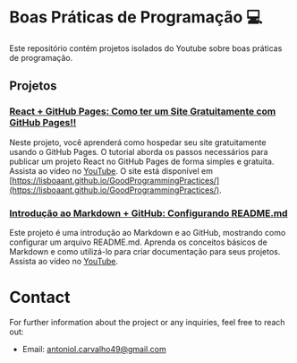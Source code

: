 # Boas Práticas de Programação :computer:

Este repositório contém projetos isolados do Youtube sobre boas práticas de programação.

## Projetos

### [React + GitHub Pages: Como ter um Site Gratuitamente com GitHub Pages!!](https://github.com/LisboaAnt/GoodProgrammingPractices/blob/main/GitHubPagesReact.md)

Neste projeto, você aprenderá como hospedar seu site gratuitamente usando o GitHub Pages. O tutorial aborda os passos necessários para publicar um projeto React no GitHub Pages de forma simples e gratuita. Assista ao vídeo no [YouTube](https://youtu.be/cEHAoyTpdHM). O site está disponível em [https://lisboaant.github.io/GoodProgrammingPractices/](https://lisboaant.github.io/GoodProgrammingPractices/).

### [Introdução ao Markdown + GitHub: Configurando README.md](https://github.com/LisboaAnt/GoodProgrammingPractices/blob/main/MarkdownTutorial.md)

Este projeto é uma introdução ao Markdown e ao GitHub, mostrando como configurar um arquivo README.md. Aprenda os conceitos básicos de Markdown e como utilizá-lo para criar documentação para seus projetos. Assista ao vídeo no [YouTube](https://youtu.be/1M4FE46nzxo).

# Contact
For further information about the project or any inquiries, feel free to reach out:

- Email: antoniol.carvalho49@gmail.com
